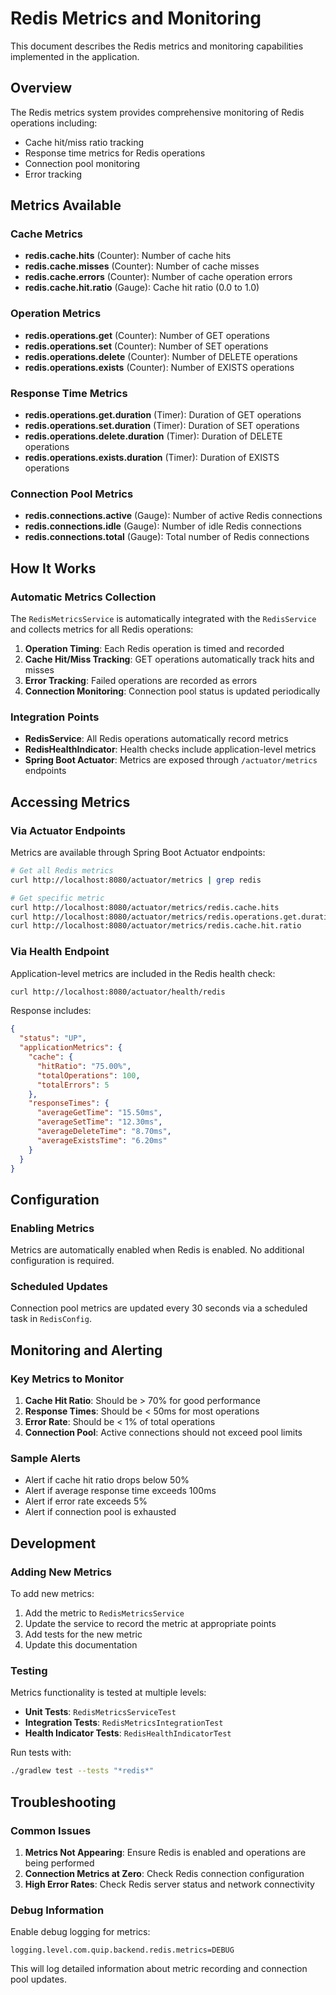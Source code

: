# Redis Metrics and Monitoring

This document describes the Redis metrics and monitoring capabilities implemented in the application.

## Overview

The Redis metrics system provides comprehensive monitoring of Redis operations including:
- Cache hit/miss ratio tracking
- Response time metrics for Redis operations
- Connection pool monitoring
- Error tracking

## Metrics Available

### Cache Metrics

- **redis.cache.hits** (Counter): Number of cache hits
- **redis.cache.misses** (Counter): Number of cache misses
- **redis.cache.errors** (Counter): Number of cache operation errors
- **redis.cache.hit.ratio** (Gauge): Cache hit ratio (0.0 to 1.0)

### Operation Metrics

- **redis.operations.get** (Counter): Number of GET operations
- **redis.operations.set** (Counter): Number of SET operations
- **redis.operations.delete** (Counter): Number of DELETE operations
- **redis.operations.exists** (Counter): Number of EXISTS operations

### Response Time Metrics

- **redis.operations.get.duration** (Timer): Duration of GET operations
- **redis.operations.set.duration** (Timer): Duration of SET operations
- **redis.operations.delete.duration** (Timer): Duration of DELETE operations
- **redis.operations.exists.duration** (Timer): Duration of EXISTS operations

### Connection Pool Metrics

- **redis.connections.active** (Gauge): Number of active Redis connections
- **redis.connections.idle** (Gauge): Number of idle Redis connections
- **redis.connections.total** (Gauge): Total number of Redis connections

## How It Works

### Automatic Metrics Collection

The `RedisMetricsService` is automatically integrated with the `RedisService` and collects metrics for all Redis operations:

1. **Operation Timing**: Each Redis operation is timed and recorded
2. **Cache Hit/Miss Tracking**: GET operations automatically track hits and misses
3. **Error Tracking**: Failed operations are recorded as errors
4. **Connection Monitoring**: Connection pool status is updated periodically

### Integration Points

- **RedisService**: All Redis operations automatically record metrics
- **RedisHealthIndicator**: Health checks include application-level metrics
- **Spring Boot Actuator**: Metrics are exposed through `/actuator/metrics` endpoints

## Accessing Metrics

### Via Actuator Endpoints

Metrics are available through Spring Boot Actuator endpoints:

```bash
# Get all Redis metrics
curl http://localhost:8080/actuator/metrics | grep redis

# Get specific metric
curl http://localhost:8080/actuator/metrics/redis.cache.hits
curl http://localhost:8080/actuator/metrics/redis.operations.get.duration
curl http://localhost:8080/actuator/metrics/redis.cache.hit.ratio
```

### Via Health Endpoint

Application-level metrics are included in the Redis health check:

```bash
curl http://localhost:8080/actuator/health/redis
```

Response includes:
```json
{
  "status": "UP",
  "applicationMetrics": {
    "cache": {
      "hitRatio": "75.00%",
      "totalOperations": 100,
      "totalErrors": 5
    },
    "responseTimes": {
      "averageGetTime": "15.50ms",
      "averageSetTime": "12.30ms",
      "averageDeleteTime": "8.70ms",
      "averageExistsTime": "6.20ms"
    }
  }
}
```

## Configuration

### Enabling Metrics

Metrics are automatically enabled when Redis is enabled. No additional configuration is required.

### Scheduled Updates

Connection pool metrics are updated every 30 seconds via a scheduled task in `RedisConfig`.

## Monitoring and Alerting

### Key Metrics to Monitor

1. **Cache Hit Ratio**: Should be > 70% for good performance
2. **Response Times**: Should be < 50ms for most operations
3. **Error Rate**: Should be < 1% of total operations
4. **Connection Pool**: Active connections should not exceed pool limits

### Sample Alerts

- Alert if cache hit ratio drops below 50%
- Alert if average response time exceeds 100ms
- Alert if error rate exceeds 5%
- Alert if connection pool is exhausted

## Development

### Adding New Metrics

To add new metrics:

1. Add the metric to `RedisMetricsService`
2. Update the service to record the metric at appropriate points
3. Add tests for the new metric
4. Update this documentation

### Testing

Metrics functionality is tested at multiple levels:

- **Unit Tests**: `RedisMetricsServiceTest`
- **Integration Tests**: `RedisMetricsIntegrationTest`
- **Health Indicator Tests**: `RedisHealthIndicatorTest`

Run tests with:
```bash
./gradlew test --tests "*redis*"
```

## Troubleshooting

### Common Issues

1. **Metrics Not Appearing**: Ensure Redis is enabled and operations are being performed
2. **Connection Metrics at Zero**: Check Redis connection configuration
3. **High Error Rates**: Check Redis server status and network connectivity

### Debug Information

Enable debug logging for metrics:
```properties
logging.level.com.quip.backend.redis.metrics=DEBUG
```

This will log detailed information about metric recording and connection pool updates.